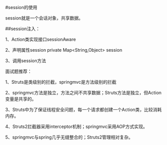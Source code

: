 #session的使用

session就是一个会话对象，共享数据。

##session注入：

1、Action类实现接口sessionAware

2、声明属性session 
   private Map<String,Object> session

3、调用session方法

面试题推荐：

1、Struts是类级别的拦截，springmvc是方法级别的拦截

2、springmvc方法是独立，方法之间不共享数据；Struts方法是独立，但Action变量是共享的。

3、Struts中为了保证线程安全问题，每一个请求都创建一个Action类，比较消耗内存。

4、Struts2拦截器采用interceptor机制；springmvc采用AOP方式实现。

5、springmvc与spring几乎无缝整合的；Struts2管理相对复杂。